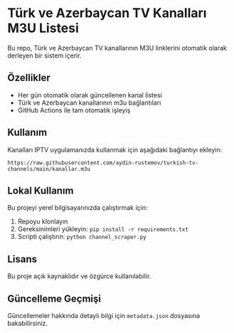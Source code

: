 # Türk ve Azerbaycan TV Kanalları M3U Listesi

Bu repo, Türk ve Azerbaycan TV kanallarının M3U linklerini otomatik olarak derleyen bir sistem içerir.

## Özellikler

- Her gün otomatik olarak güncellenen kanal listesi
- Türk ve Azerbaycan kanallarının m3u bağlantıları
- GitHub Actions ile tam otomatik işleyiş

## Kullanım

Kanalları IPTV uygulamanızda kullanmak için aşağıdaki bağlantıyı ekleyin:

```
https://raw.githubusercontent.com/aydin-rustemov/turkish-tv-channels/main/kanallar.m3u
```

## Lokal Kullanım

Bu projeyi yerel bilgisayarınızda çalıştırmak için:

1. Repoyu klonlayın
2. Gereksinimleri yükleyin: `pip install -r requirements.txt`
3. Scripti çalıştırın: `python channel_scraper.py`

## Lisans

Bu proje açık kaynaklıdır ve özgürce kullanılabilir.

## Güncelleme Geçmişi

Güncellemeler hakkında detaylı bilgi için `metadata.json` dosyasına bakabilirsiniz. 
